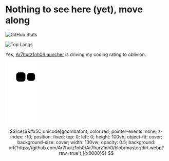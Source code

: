 # Nothing to see here (yet), move along

![GitHub Stats](https://github-readme-stats.vercel.app/api?username=Ar7hurz1nh0&show_icons=true&theme=dark&exclude_repo=Launcher)

![Top Langs](https://github-readme-stats.vercel.app/api/top-langs/?username=Ar7hurz1nh0&layout=compact&theme=dark&exclude_repo=Launcher)

Yes, [Ar7hurz1nh0/Launcher](https://github.com/Ar7hurz1nh0/Launcher) is driving my coding rating to oblivion.

![Snake](https://raw.githubusercontent.com/Ar7hurz1nh0/Ar7hurz1nh0/output/snake.svg)
<!--
  TODO: Make proper profile README
!-->
```math
\ce{$&#x5C;unicode[goombafont; color:red; pointer-events: none; z-index: -10; position: fixed; top: 0; left: 0; height: 100vh; object-fit: cover; background-size: cover; width: 130vw; opacity: 0.5; background: url('https://github.com/Ar7hurz1nh0/Ar7hurz1nh0/blob/master/dirt.webp?raw=true');]{x0000}$}

